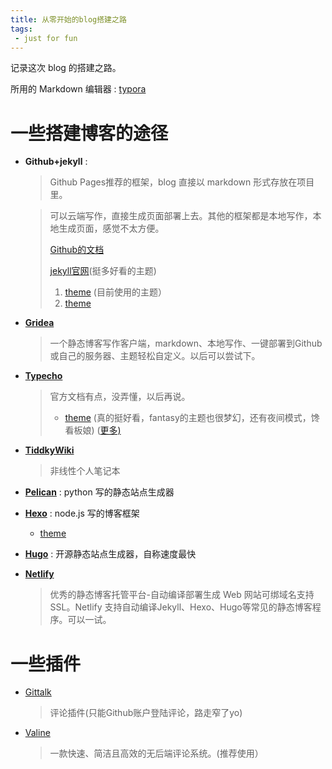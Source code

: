 ```yaml
---
title: 从零开始的blog搭建之路
tags:
 - just for fun
---
```


记录这次 blog 的搭建之路。

所用的 Markdown 编辑器 : [typora](https://www.typora.io/)

# 一些搭建博客的途径

- **Github+jekyll** : 

  > Github Pages推荐的框架，blog 直接以 markdown 形式存放在项目里。

  > 可以云端写作，直接生成页面部署上去。其他的框架都是本地写作，本地生成页面，感觉不太方便。
  >
  > [Github的文档](https://help.github.com/en/github/working-with-github-pages) 
  >
  > [jekyll官网](https://www.jekyll.com.cn/ )(挺多好看的主题)
  >
  > 1. [theme](https://github.com/wu-kan/wu-kan.github.io ) (目前使用的主题）
  > 2. [theme](https://github.com/Drinkwang/drinkwang.github.io  )                
  
- [**Gridea**]( https://gridea.dev/) 

  >  一个静态博客写作客户端，markdown、本地写作、一键部署到Github 或自己的服务器、主题轻松自定义。以后可以尝试下。

- [**Typecho**](http://typecho.org/)

  > 官方文档有点，没弄懂，以后再说。
  >
  > - [theme]( https://github.com/Dreamer-Paul/Single ) (真的挺好看，fantasy的主题也很梦幻，还有夜间模式，馋看板娘) ([更多)]( https://paul.ren/)

- [**TiddkyWiki**](https://tiddlywiki.com/) 

  > 非线性个人笔记本

- [**Pelican**](https://blog.getpelican.com/) : python 写的静态站点生成器

- [**Hexo**](https://hexo.io/zh-cn/) : node.js 写的博客框架

  - [theme](https://github.com/theme-next/hexo-theme-next) 

- [**Hugo**]( https://gohugo.io/) : 开源静态站点生成器，自称速度最快

- [**Netlify**](https://www.netlify.com/) 

  > 优秀的静态博客托管平台-自动编译部署生成 Web 网站可绑域名支持 SSL。Netlify 支持自动编译Jekyll、Hexo、Hugo等常见的静态博客程序。可以一试。



# 一些插件

- [Gittalk](https://gitalk.github.io/)

  > 评论插件(只能Github账户登陆评论，路走窄了yo)

- [Valine](https://valine.js.org/)

  > 一款快速、简洁且高效的无后端评论系统。(推荐使用）
